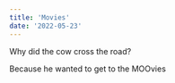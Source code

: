 ```yaml
---
title: 'Movies'
date: '2022-05-23'
---
```


Why did the cow cross the road?

Because he wanted to get to the MOOvies
